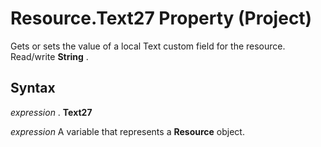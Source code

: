 
# Resource.Text27 Property (Project)

Gets or sets the value of a local Text custom field for the resource. Read/write  **String** .


## Syntax

 _expression_ . **Text27**

 _expression_ A variable that represents a **Resource** object.

